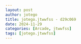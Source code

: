 ```yaml
---
layout: post
author: jotego
title: jotego.jtwwfss - d29c069
date: 2024-11-29
categories: [Arcade, jtwwfss]
tags: [jotego.jtwwfss]
---
```


